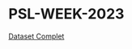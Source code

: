 # PSL-WEEK-2023

[Dataset Complet](https://drive.google.com/drive/folders/12cNZJMDiSjoL4-9y3Is0NHilTaf8TLKd?usp=sharing)
